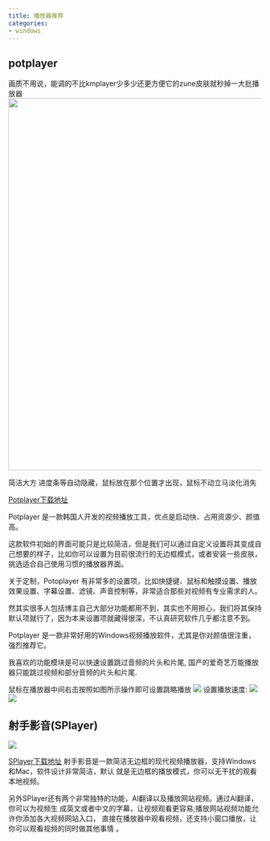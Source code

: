 ```yaml
---
title: 播放器推荐
categories:
- windows
---
```


## **potplayer**

画质不用说，能调的不比kmplayer少多少还更方便它的zune皮肤就秒掉一大批播放器<img src="https://pic2.zhimg.com/50/8411cbfb25b642fb641db53763b6c1ee_hd.jpg?source=1940ef5c" data-rawwidth="741" data-rawheight="486" class="origin_image zh-lightbox-thumb" width="741" data-original="https://pic1.zhimg.com/8411cbfb25b642fb641db53763b6c1ee_r.jpg?source=1940ef5c"/>

简洁大方
进度条等自动隐藏，鼠标放在那个位置才出现，鼠标不动立马淡化消失

[Potplayer下载地址](https://link.zhihu.com/?target=https%3A//daumpotplayer.com/download/)

Potplayer 是一款韩国人开发的视频播放工具，优点是启动快、占用资源少、颜值高。

这款软件初始的界面可能只是比较简洁，但是我们可以通过自定义设置将其变成自己想要的样子，比如你可以设置为目前很流行的无边框模式，或者安装一些皮肤，挑选适合自己使用习惯的播放器界面。

关于定制，Potoplayer 有非常多的设置项，比如快捷键、鼠标和触摸设置、播放效果设置、字幕设置、滤镜、声音控制等，非常适合那些对视频有专业需求的人。

然其实很多人包括博主自己大部分功能都用不到，其实也不用担心，我们将其保持默认项就行了，因为本来设置项就藏得很深，不认真研究软件几乎都注意不到。

Potplayer 是一款非常好用的Windows视频播放软件，尤其是你对颜值很注重，强烈推荐它。

我喜欢的功能模块是可以快速设置跳过音频的片头和片尾, 国产的爱奇艺万能播放器只能跳过视频和部分音频的片头和片尾.  

鼠标在播放器中间右击按照如图所示操作即可设置跳略播放
![](1.PNG)
设置播放速度:
![](2.PNG)
![](3.PNG)


## **射手影音(SPlayer)**

![](https://pic4.zhimg.com/80/v2-ddd05d867ad7cc5aafa3258955d54c18_720w.jpg?source=1940ef5c)

[SPlayer下载地址](https://link.zhihu.com/?target=http%3A//www.splayer.org/)
射手影音是一款简洁无边框的现代视频播放器，支持Windows和Mac，软件设计非常简洁，默认 就是无边框的播放模式，你可以无干扰的观看本地视频。

另外SPlayer还有两个非常独特的功能，AI翻译以及播放网站视频。通过AI翻译，你可以为视频生 成英文或者中文的字幕，让视频观看更容易;播放网站视频功能允许你添加各大视频网站入口， 直接在播放器中观看视频，还支持小窗口播放，让你可以观看视频的同时做其他事情 。






